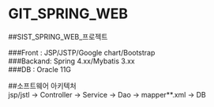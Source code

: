 # GIT_SPRING_WEB
##SIST_SPRING_WEB_프로젝트

###Front  : JSP/JSTP/Google chart/Bootstrap  
###Backand: Spring 4.xx/Mybatis 3.xx  
###DB     : Oracle 11G  


##소프트웨어 아키텍처  
jsp/jstl -> Controller -> Service -> Dao -> mapper**.xml  -> DB  


